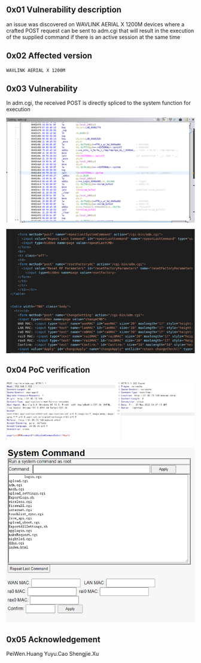 ## 0x01 Vulnerability description

an issue was discovered on WAVLINK AERIAL X 1200M devices where a crafted POST request can be sent to adm.cgi that will result in the execution of the supplied command if there is an active session at the same time

## 0x02 Affected version

```
WAVLINK AERIAL X 1200M
```

## 0x03 Vulnerability

In adm.cgi, the received POST is directly spliced to the system function for execution

![image-20220520115840075](https://github.com/pghuanghui/CVE_Request/raw/main/AERIAL%20X%201200_Command%20Execution%20Vulnerability.assets/image-20220520115840075.png)

![image-20220520115621788](https://github.com/pghuanghui/CVE_Request/raw/main/AERIAL%20X%201200_Command%20Execution%20Vulnerability.assets/image-20220520115621788.png)

## 0x04 PoC verification

![image-20220520120832476](https://github.com/pghuanghui/CVE_Request/raw/main/AERIAL%20X%201200_Command%20Execution%20Vulnerability.assets/image-20220520120832476.png)

![image-20220520120923870](https://github.com/pghuanghui/CVE_Request/raw/main/AERIAL%20X%201200_Command%20Execution%20Vulnerability.assets/image-20220520120923870.png)


## 0x05 Acknowledgement

PeiWen.Huang
Yuyu.Cao
Shengjie.Xu